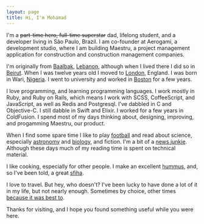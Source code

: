 ```yaml
---
layout: page
title: Hi, I'm Mohamad
---
```


I'm a <del>part-time hero, full-time superstar</del> dad, lifelong student, and a developer living in São Paulo, Brazil. I am co-founder at Aerogami, a development studio, where I am building Maestru, a project management application for construction and construction management companies.

I'm originally from [Baalbak][1], [Lebanon][2], although when I lived there I did so in [Beirut][4]. When I was twelve years old I moved to [London][5], England. I was born in Wari, [Nigeria][6]. I went to university and worked in [Boston][3] for a few years.

I love programming, and learning programming languages. I work mostly in Ruby, and Ruby on Rails, which means I work with SCSS, CoffeeScript, and JavaScript, as well as Redis and Postgresql. I've dabbled in C and Objective-C. I still dabble in Swift and Elixir. I worked for a few years in ColdFusion. I spend most of my days thinking about, designing, improving, and progamming Maestru, our product.

When I find some spare time I like to play [football][10] and read about science, especially [astronomy][8] and [biology][7], and fiction. I'm a bit of a [news junkie][9]. Although these days much of my reading time is spent on technical material.

I like cooking, especially for other people. I make an excellent [hummus][12], and, so I've been told, a great [sfiha][11].

I love to travel. But hey, who doesn't? I've been lucky to have done a lot of it in my life, but not nearly enough. Sometimes by choice, other times [because it was best to][13].

Thanks for visiting, and I hope you found something useful while you were here.

[1]: https://en.wikipedia.org/wiki/Baalbek
[2]: https://www.google.com/search?q=hummus+and+tabouli&biw=1347&bih=778&source=lnms&tbm=isch&sa=X&ved=0CAYQ_AUoAWoVChMI8oH_8vvRxwIVhSGQCh2XQgc6#tbm=isch&q=lebanese+mezze
[3]: https://www.google.com/maps/place/Foundation+Room/@42.3471827,-71.0956314,3a,75y,271.38h,96.01t/data=!3m7!1e1!3m5!1smgFDrhjOAa5C5LIujmw6sA!2e0!6s%2F%2Fgeo0.ggpht.com%2Fcbk%3Fcb_client%3Dmaps_sv.tactile%26output%3Dthumbnail%26thumb%3D2%26panoid%3DmgFDrhjOAa5C5LIujmw6sA%26w%3D374%26h%3D75%26yaw%3D4%26pitch%3D0%26thumbfov%3D120%26ll%3D42.347183,-71.095631!7i13312!8i6656!4m2!3m1!1s0x0:0x1113efd1e2ce7027!6m1!1e1
[4]: https://en.wikipedia.org/wiki/Beirut
[5]: https://www.google.com/maps/@51.5292846,-0.1761058,3a,75y,359.77h,87.09t/data=!3m6!1e1!3m4!1s8cne9uiBVugHQh7yN-Z25g!2e0!7i13312!8i6656!6m1!1e1
[6]: https://www.google.com/search?q=nigeria&gws_rd=cr,ssl&ei=HZbjVcDNJMGwwASQ1ISoAg
[7]: http://www.bbc.com/earth/world
[8]: http://www.bbc.co.uk/science/space/
[9]: http://www.bbc.com/
[10]: https://www.google.com/search?q=arsenal+fc&gws_rd=cr,ssl&ei=O5njVYDAKIaBwgS_3r2ICA#
[11]: https://www.google.com/search?q=sfiha&source=lnms&tbm=isch&sa=X&ved=0CAcQ_AUoAWoVChMI5pSYuoLSxwIViIWQCh2_Swx-&biw=1347&bih=778
[12]: https://www.google.com/search?q=sfiha&source=lnms&tbm=isch&sa=X&ved=0CAcQ_AUoAWoVChMI5pSYuoLSxwIViIWQCh2_Swx-&biw=1347&bih=778#tbm=isch&q=hummus
[13]: https://en.wikipedia.org/wiki/Lebanese_Civil_War